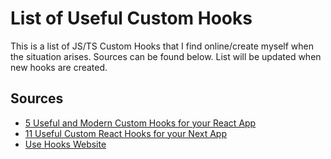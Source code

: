 # List of Useful Custom Hooks

This is a list of JS/TS Custom Hooks that I find online/create myself when the situation arises. Sources can be found below. List will be updated when new hooks are created.

## Sources

- [5 Useful and Modern Custom Hooks for your React App](https://dev.to/viclafouch/5-useful-and-modern-custom-hooks-for-your-react-app-3dl)
- [11 Useful Custom React Hooks for your Next App](https://blog.bitsrc.io/11-useful-custom-react-hooks-for-your-next-app-c66307cf0f0c)
- [Use Hooks Website](https://usehooks.com/page/2)
